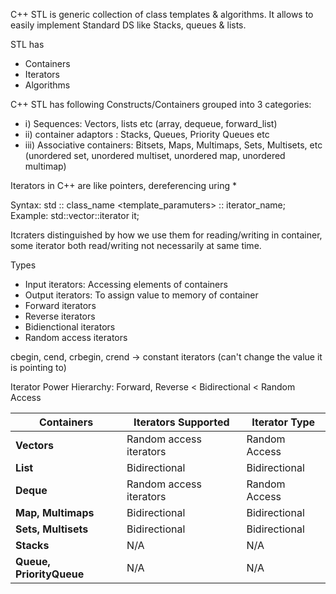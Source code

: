 C++ STL is generic collection of class templates & algorithms.
It allows to easily implement Standard DS like Stacks, queues & lists.

STL has 
- Containers
- Iterators
- Algorithms

C++ STL has following Constructs/Containers grouped into 3 categories:
- ⅰ) Sequences: Vectors, lists etc (array, dequeue, forward_list)
- ⅱ) container adaptors : Stacks, Queues, Priority Queues etc
- iii) Associative containers: Bitsets, Maps, Multimaps, Sets, Multisets, etc (unordered set, unordered multiset, unordered map, unordered multimap)

Iterators in C++ are like pointers, 
dereferencing uring *

Syntax:
std :: class_name <template_paramuters> :: iterator_name;
Example: 
std::vector<int>::iterator it;

Itcraters distinguished by how we use them for reading/writing in container, some iterator both read/writing not necessarily at same time.

Types

- Input iterators: Accessing elements of containers
- Output iterators: To assign value to memory of container
- Forward iterators
- Reverse iterators
- Bidienctional iterators
- Random access iterators

cbegin, cend, crbegin, crend -> constant iterators (can't change the value it is pointing to)

Iterator Power Hierarchy:
Forward, Reverse < Bidirectional < Random Access

| **Containers**           | **Iterators Supported** | **Iterator Type** |
| ------------------------ | ----------------------- | ----------------- |
| **Vectors**              | Random access iterators | Random Access     |
| **List**                 | Bidirectional           | Bidirectional     |
| **Deque**                | Random access iterators | Random Access     |
| **Map, Multimaps**       | Bidirectional           | Bidirectional     |
| **Sets, Multisets**      | Bidirectional           | Bidirectional     |
| **Stacks**               | N/A                     | N/A               |
| **Queue, PriorityQueue** | N/A                     | N/A               |